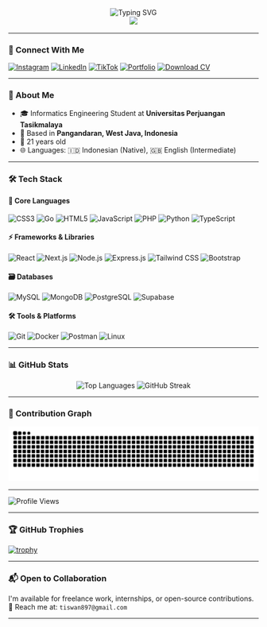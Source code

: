 <div align="center">
  <img src="https://readme-typing-svg.demolab.com?font=Fira+Code&weight=600&size=26&duration=3000&pause=1000&color=4F8CC9&center=true&vCenter=true&width=500&lines=Hi+there+%F0%9F%91%8B;I'm+Tiswan;Fullstack+Developer;Cyber+Security+Enthusiast" alt="Typing SVG" />
</div>

<div align="center">
  <img src="https://user-images.githubusercontent.com/74038190/225813708-98b745f2-7d22-48cf-9150-083f1b00d6c9.gif" width="500" />
</div>

---

### 🔗 Connect With Me

[![Instagram](https://img.shields.io/badge/Instagram-E4405F?style=for-the-badge&logo=instagram&logoColor=white)](https://instagram.com/code.wannn)
[![LinkedIn](https://img.shields.io/badge/LinkedIn-0A66C2?style=for-the-badge&logo=simple-icons:linkedin&logoColor=white)](https://www.linkedin.com/mwlite/in/tiswann)
[![TikTok](https://img.shields.io/badge/TikTok-000000?style=for-the-badge&logo=tiktok&logoColor=white)](https://www.tiktok.com/@code.wannn)
[![Portfolio](https://img.shields.io/badge/Portfolio-1DA1F2?style=for-the-badge&logo=vercel&logoColor=white)](https://your-portfolio-link.com)
[![Download CV](https://img.shields.io/badge/Download_CV-FF5722?style=for-the-badge&logo=pdf&logoColor=white)](https://your-cv-link.com)

---

### 🚀 About Me

-   🎓 Informatics Engineering Student at **Universitas Perjuangan Tasikmalaya**
-   📍 Based in **Pangandaran, West Java, Indonesia**
-   🎂 21 years old
-   🌐 Languages: 🇮🇩 Indonesian (Native), 🇬🇧 English (Intermediate)

---

### 🛠️ Tech Stack

#### 🔧 Core Languages

![CSS3](https://img.shields.io/badge/CSS3-1572B6?style=for-the-badge&logo=css3&logoColor=white)
![Go](https://img.shields.io/badge/Go-00ADD8?style=for-the-badge&logo=go&logoColor=white)
![HTML5](https://img.shields.io/badge/HTML5-E34F26?style=for-the-badge&logo=html5&logoColor=white)
![JavaScript](https://img.shields.io/badge/JavaScript-323330?style=for-the-badge&logo=javascript&logoColor=F7DF1E)
![PHP](https://img.shields.io/badge/PHP-777BB4?style=for-the-badge&logo=php&logoColor=white)
![Python](https://img.shields.io/badge/Python-3776AB?style=for-the-badge&logo=python&logoColor=white)
![TypeScript](https://img.shields.io/badge/TypeScript-3178C6?style=for-the-badge&logo=typescript&logoColor=white)

#### ⚡ Frameworks & Libraries

![React](https://img.shields.io/badge/React-20232A?style=for-the-badge&logo=react&logoColor=61DAFB)
![Next.js](https://img.shields.io/badge/Next.js-000000?style=for-the-badge&logo=nextdotjs&logoColor=white)
![Node.js](https://img.shields.io/badge/Node.js-339933?style=for-the-badge&logo=nodedotjs&logoColor=white)
![Express.js](https://img.shields.io/badge/Express.js-000000?style=for-the-badge&logo=express&logoColor=white)
![Tailwind CSS](https://img.shields.io/badge/Tailwind_CSS-38B2AC?style=for-the-badge&logo=tailwind-css&logoColor=white)
![Bootstrap](https://img.shields.io/badge/Bootstrap-563D7C?style=for-the-badge&logo=bootstrap&logoColor=white)

#### 🗃️ Databases

![MySQL](https://img.shields.io/badge/MySQL-005C84?style=for-the-badge&logo=mysql&logoColor=white)
![MongoDB](https://img.shields.io/badge/MongoDB-4EA94B?style=for-the-badge&logo=mongodb&logoColor=white)
![PostgreSQL](https://img.shields.io/badge/PostgreSQL-316192?style=for-the-badge&logo=postgresql&logoColor=white)
![Supabase](https://img.shields.io/badge/Supabase-3ECF8E?style=for-the-badge&logo=supabase&logoColor=white)

#### 🛠️ Tools & Platforms

![Git](https://img.shields.io/badge/GIT-E44C30?style=for-the-badge&logo=git&logoColor=white)
![Docker](https://img.shields.io/badge/Docker-2CA5E0?style=for-the-badge&logo=docker&logoColor=white)
![Postman](https://img.shields.io/badge/Postman-FF6C37?style=for-the-badge&logo=Postman&logoColor=white)
![Linux](https://img.shields.io/badge/Linux-FCC624?style=for-the-badge&logo=linux&logoColor=black)

---

### 📊 GitHub Stats

<div align="center">
  <img height="180em" src="https://github-readme-stats.vercel.app/api/top-langs/?username=tiswan14&layout=compact&langs_count=8&theme=radical" alt="Top Languages" />
  <img height="180em" src="https://github-readme-streak-stats.herokuapp.com/?user=tiswan14&theme=radical" alt="GitHub Streak" />
</div>

---
<!-- tes -->
### 🐍 Contribution Graph

<!--  -->
<img src="https://raw.githubusercontent.com/tiswan14/tiswan14/output/snake.svg" alt="Snake animation" />

---

![Profile Views](https://komarev.com/ghpvc/?username=tiswan14&label=Profile%20views&color=0e75b6&style=flat)

---

### 🏆 GitHub Trophies

[![trophy](https://github-profile-trophy.vercel.app/?username=tiswan14&theme=onedark&row=1&column=7)](https://github.com/ryo-ma/github-profile-trophy)

---

### 📬 Open to Collaboration

I'm available for freelance work, internships, or open-source contributions.
📧 Reach me at: `tiswan897@gmail.com`

---
